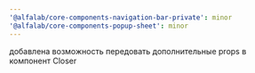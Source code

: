 ```yaml
---
'@alfalab/core-components-navigation-bar-private': minor
'@alfalab/core-components-popup-sheet': minor
---
```


добавлена возможность передовать дополнительные props в компонент Closer
